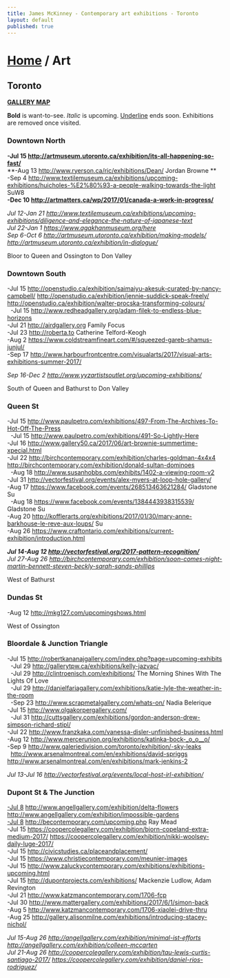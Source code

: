 ```yaml
---
title: James McKinney - Contemporary art exhibitions - Toronto
layout: default
published: true
---
```


# [Home](/) / Art

## Toronto

**[GALLERY MAP](https://www.google.com/maps/d/u/0/edit?mid=1sMiga7vQsqWdqEVQCqHsxjX2jeU)**

<p><span class="glyphicon glyphicon-info-sign" aria-hidden="true"></span> <strong>Bold</strong> is want-to-see. <em>Italic</em> is upcoming. <u>Underline</u> ends soon. Exhibitions are removed once visited.</p>

### Downtown North

**-Jul 15 <http://artmuseum.utoronto.ca/exhibition/its-all-happening-so-fast/>**  
**-Aug 13 <http://www.ryerson.ca/ric/exhibitions/Dean/> Jordan Browne **  
-Sep 4 <http://www.textilemuseum.ca/exhibitions/upcoming-exhibitions/huicholes-%E2%80%93-a-people-walking-towards-the-light> SuW8  
**-Dec 10 <http://artmatters.ca/wp/2017/01/canada-a-work-in-progress/>**  

_Jul 12-Jan 21 <http://www.textilemuseum.ca/exhibitions/upcoming-exhibitions/diligence-and-elegance-the-nature-of-japanese-text>_  
_Jul 22-Jan 1 <https://www.agakhanmuseum.org/here>_  
_Sep 6-Oct 6 <http://artmuseum.utoronto.ca/exhibition/making-models/> <http://artmuseum.utoronto.ca/exhibition/in-dialogue/>_  

<span class="glyphicon glyphicon-info-sign" aria-hidden="true"></span> Bloor to Queen and Ossington to Don Valley

### Downtown South

-Jul 15 <http://openstudio.ca/exhibition/saimaiyu-akesuk-curated-by-nancy-campbell/> <http://openstudio.ca/exhibition/jennie-suddick-speak-freely/> <http://openstudio.ca/exhibition/walter-procska-transforming-colours/>  
  -Jul 15 <http://www.redheadgallery.org/adam-filek-to-endless-blue-horizons>  
-Jul 21 <http://airdgallery.org> Family Focus  
-Jul 23 <http://roberta.to> Catherine Telford-Keogh  
-Aug 2 <https://www.coldstreamfineart.com/#/squeezed-gareb-shamus-junjul/>  
-Sep 17 <http://www.harbourfrontcentre.com/visualarts/2017/visual-arts-exhibitions-summer-2017/>  

_Sep 16-Dec 2 <http://www.yyzartistsoutlet.org/upcoming-exhibitions/>_  

<span class="glyphicon glyphicon-info-sign" aria-hidden="true"></span> South of Queen and Bathurst to Don Valley

### Queen St

-Jul 15 <http://www.paulpetro.com/exhibitions/497-From-The-Archives-To-Hot-Off-The-Press>  
  -Jul 15 <http://www.paulpetro.com/exhibitions/491-So-Lightly-Here>  
-Jul 16 <http://www.gallery50.ca/2017/06/art-brownie-summertime-xpecial.html>  
-Jul 22 <http://birchcontemporary.com/exhibition/charles-goldman-4x4x4> <http://birchcontemporary.com/exhibition/donald-sultan-dominoes>  
  -Aug 18 <http://www.susanhobbs.com/exhibits/1402-a-viewing-room-v2>  
-Jul 31 <http://vectorfestival.org/events/alex-myers-at-loop-hole-gallery/>  
-Aug 17 <https://www.facebook.com/events/268513463621284/> Gladstone Su  
  -Aug 18 <https://www.facebook.com/events/1384443938315539/> Gladstone Su  
-Aug 20 <http://kofflerarts.org/exhibitions/2017/01/30/mary-anne-barkhouse-le-reve-aux-loups/> Su  
-Aug 26 <https://www.craftontario.com/exhibitions/current-exhibition/introduction.html>  

_**Jul 14-Aug 12 <http://vectorfestival.org/2017-pattern-recognition/>**_  
_Jul 27-Aug 26 <http://birchcontemporary.com/exhibition/soon-comes-night-martin-bennett-steven-beckly-sarah-sands-phillips>_  

<span class="glyphicon glyphicon-info-sign" aria-hidden="true"></span> West of Bathurst

### Dundas St

-Aug 12 <http://mkg127.com/upcomingshows.html>  

<span class="glyphicon glyphicon-info-sign" aria-hidden="true"></span> West of Ossington

### Bloordale & Junction Triangle

-Jul 15 <http://robertkananajgallery.com/index.php?page=upcoming-exhibits>  
  -Jul 29 <http://gallerytpw.ca/exhibitions/kelly-jazvac/>  
  -Jul 29 <http://clintroenisch.com/exhibitions/> The Morning Shines With The Lights Of Love  
  -Jul 29 <http://danielfariagallery.com/exhibitions/katie-lyle-the-weather-in-the-room>  
  -Sep 23 <http://www.scrapmetalgallery.com/whats-on/> Nadia Belerique  
-Jul 15 <http://www.olgakorpergallery.com/>  
  -Jul 31 <http://cuttsgallery.com/exhibitions/gordon-anderson-drew-simpson-richard-stipl/>  
-Jul 22 <http://www.franzkaka.com/vanessa-disler-unfinished-business.html>
-Aug 12 <http://www.mercerunion.org/exhibitions/katinka-bock-_o_o__o/>  
-Sep 9 <http://www.galeriedivision.com/toronto/exhibition/-sky-leaks>  
  <http://www.arsenalmontreal.com/en/exhibitions/david-spriggs> <http://www.arsenalmontreal.com/en/exhibitions/mark-jenkins-2>  

_Jul 13-Jul 16 <http://vectorfestival.org/events/local-host-irl-exhibition/>_  

### Dupont St & The Junction

<u>-Jul 8</u> <http://www.angellgallery.com/exhibition/delta-flowers> <http://www.angellgallery.com/exhibition/impossible-gardens>  
<u>-Jul 8</u> <http://becontemporary.com/upcoming.php> Ray Mead  
-Jul 15 <https://coopercolegallery.com/exhibition/bjorn-copeland-extra-medium-2017/> <https://coopercolegallery.com/exhibition/nikki-woolsey-daily-luge-2017/>  
-Jul 15 <http://civicstudies.ca/placeandplacement/>  
-Jul 15 <https://www.christiecontemporary.com/meunier-images>  
-Jul 15 <http://www.zaluckycontemporary.com/exhibitions/exhibitions-upcoming.html>  
-Jul 15 <http://dupontprojects.com/exhibitions/> Mackenzie Ludlow, Adam Revington  
-Jul 21 <http://www.katzmancontemporary.com/1706-fcp>  
-Jul 30 <http://www.mattergallery.com/exhibitions/2017/6/1/simon-back>  
-Aug 5 <http://www.katzmancontemporary.com/1706-xiaolei-drive-thru>  
-Aug 25 <http://gallery.alisonmilne.com/exhibitions/introducing-stacey-nichol/>  

_Jul 15-Aug 26 <http://angellgallery.com/exhibition/minimal-ist-efforts> <http://angellgallery.com/exhibition/colleen-mccarten>_  
_Jul 21-Aug 26 <http://coopercolegallery.com/exhibition/tau-lewis-curtis-santiago-2017/> <https://coopercolegallery.com/exhibition/daniel-rios-rodriguez/>_  
